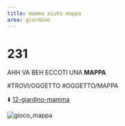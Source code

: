 ```yaml
---
title: mamma aiuto mappa
area: giardino
---
```

# 231
AHH VA BEH ECCOTI UNA **MAPPA**

#TROVI/OGGETTO #OGGETTO/MAPPA

⬇️ [12-giardino-mamma](12-giardino-mamma.md) 

![gioco_mappa](gioco_mappa.png)